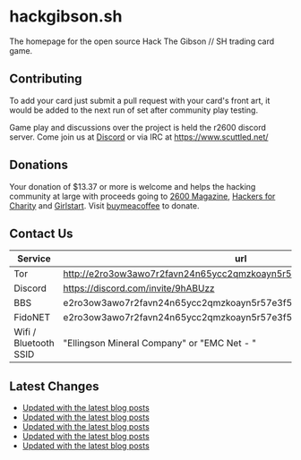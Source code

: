 # hackgibson.sh
The homepage for the open source Hack The Gibson // SH trading card game.


## Contributing

To add your card just submit a pull request with your card's front art, it would be added to the next run of set after community play testing.

Game play and discussions over the project is held the r2600 discord server. Come join us at [Discord](https://discord.com/invite/9hABUzz) or via IRC at https://www.scuttled.net/


## Donations

Your donation of $13.37 or more is welcome and helps the hacking community at large with proceeds going to [2600 Magazine](https://2600.com/), [Hackers for Charity](https://hackersforcharity.org) and [Girlstart](https://girlstart.org).  Visit [buymeacoffee](https://www.buymeacoffee.com/hackgibson.sh) to donate.


## Contact Us

Service | url
-|-
Tor | http://e2ro3ow3awo7r2favn24n65ycc2qmzkoayn5r57e3f56nvjwdcgg32ad.onion
Discord | https://discord.com/invite/9hABUzz
BBS | e2ro3ow3awo7r2favn24n65ycc2qmzkoayn5r57e3f56nvjwdcgg32ad.onion:23
FidoNET | e2ro3ow3awo7r2favn24n65ycc2qmzkoayn5r57e3f56nvjwdcgg32ad.onion:24554
Wifi / Bluetooth SSID | "Ellingson Mineral Company" or "EMC Net - <fidonet address>"

## Latest Changes
<!-- BLOG-POST-LIST:START -->
- [Updated with the latest blog posts](https://github.com/DFW2600/hackgibson.sh/commit/10f8ad41b6f1f15f7319b662ffa2045ff8993249)
- [Updated with the latest blog posts](https://github.com/DFW2600/hackgibson.sh/commit/fd123addd4279173a6f4d269eda46604a0941263)
- [Updated with the latest blog posts](https://github.com/DFW2600/hackgibson.sh/commit/1bbc2a93dafb1cf5c53f76859c79bf64006684ae)
- [Updated with the latest blog posts](https://github.com/DFW2600/hackgibson.sh/commit/a1ced1eeb9efebd5979e1bd4a62fed636fc78aca)
- [Updated with the latest blog posts](https://github.com/DFW2600/hackgibson.sh/commit/0ac93d47be841d87cc45faa547c06d1a594771d8)
<!-- BLOG-POST-LIST:END -->
